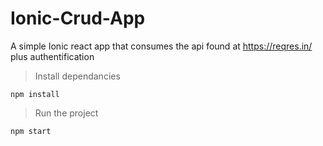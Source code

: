 # Ionic-Crud-App
A simple Ionic react app that consumes the api found at https://reqres.in/ plus authentification

>Install dependancies

`npm install`
 
>Run the project

`npm start`
